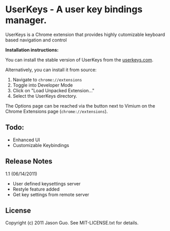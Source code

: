 UserKeys - A user key bindings manager.
========================================

UserKeys is a Chrome extension that provides highly cutomizable keyboard based navigation and control 

__Installation instructions:__

You can install the stable version of UserKeys from the
[userkeys.com](http://userkeys.com/).

Alternatively, you can install it from source:

1. Navigate to `chrome://extensions`
2. Toggle into Developer Mode
3. Click on "Load Unpacked Extension..."
4. Select the UserKeys directory.

The Options page can be reached via the button next to Vimium on
the Chrome Extensions page (`chrome://extensions`).

Todo:
-----

 - Enhanced UI
 - Customizable Keybindings

Release Notes
-------------

1.1 (06/14/2011)

 - User defined keysettings server
 - Restyle feature added 
 - Get key settings from remote server

License
-------
Copyright (c) 2011 Jason Guo. See MIT-LICENSE.txt for details.

